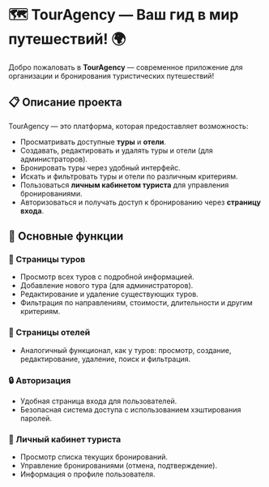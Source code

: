 # 🗺️ TourAgency — Ваш гид в мир путешествий! 🌍

Добро пожаловать в **TourAgency** — современное приложение для организации и бронирования туристических путешествий!  

## 📋 Описание проекта

TourAgency — это платформа, которая предоставляет возможность:  
- Просматривать доступные **туры** и **отели**.  
- Создавать, редактировать и удалять туры и отели (для администраторов).  
- Бронировать туры через удобный интерфейс.  
- Искать и фильтровать туры и отели по различным критериям.  
- Пользоваться **личным кабинетом туриста** для управления бронированиями.  
- Авторизоваться и получать доступ к бронированию через **страницу входа**.

## 🎯 Основные функции

### 📂 Страницы туров
- Просмотр всех туров с подробной информацией.  
- Добавление нового тура (для администраторов).  
- Редактирование и удаление существующих туров.  
- Фильтрация по направлениям, стоимости, длительности и другим критериям.

### 🏨 Страницы отелей
- Аналогичный функционал, как у туров: просмотр, создание, редактирование, удаление, поиск и фильтрация.

### 🔒 Авторизация
- Удобная страница входа для пользователей.  
- Безопасная система доступа с использованием хэштирования паролей.  

### 🧳 Личный кабинет туриста
- Просмотр списка текущих бронирований.  
- Управление бронированиями (отмена, подтверждение).  
- Информация о профиле пользователя.
